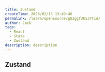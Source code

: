 ```yaml
---
title: Zustand
createTime: 2025/02/13 13:49:48
permalink: /learn/opensource/g82ggf3US3YTid/
author: Jack
tags:
  - React
  - State
  - Zustand
description: description
---
```


## Zustand



